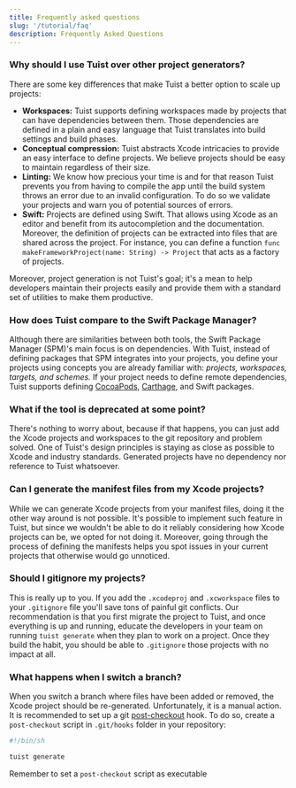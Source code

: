 ```yaml
---
title: Frequently asked questions
slug: '/tutorial/faq'
description: Frequently Asked Questions
---
```


### Why should I use Tuist over other project generators?

There are some key differences that make Tuist a better option to scale up projects:

- **Workspaces:** Tuist supports defining workspaces made by projects that can have dependencies between them. Those dependencies are defined in a plain and easy language that Tuist translates into build settings and build phases.
- **Conceptual compression:** Tuist abstracts Xcode intricacies to provide an easy interface to define projects. We believe projects should be easy to maintain regardless of their size.
- **Linting:** We know how precious your time is and for that reason Tuist prevents you from having to compile the app until the build system throws an error due to an invalid configuration. To do so we validate your projects and warn you of potential sources of errors.
- **Swift:** Projects are defined using Swift. That allows using Xcode as an editor and benefit from its autocompletion and the documentation. Moreover, the definition of projects can be extracted into files that are shared across the project. For instance, you can define a function `func makeFrameworkProject(name: String) -> Project` that acts as a factory of projects.

Moreover, project generation is not Tuist's goal; it's a mean to help developers maintain their projects easily and provide them with a standard set of utilities to make them productive.

### How does Tuist compare to the Swift Package Manager?

Although there are similarities between both tools, the Swift Package Manager (SPM)'s main focus is on dependencies. With Tuist, instead of defining packages that SPM integrates into your projects, you define your projects using concepts you are already familiar with: _projects, workspaces, targets, and schemes._ If your project needs to define remote dependencies, Tuist supports defining [CocoaPods](https://cocoapods.org), [Carthage](https://github.com/carthage/carthage), and Swift packages.

### What if the tool is deprecated at some point?

There's nothing to worry about, because if that happens, you can just add the Xcode projects and workspaces to the git repository and problem solved. One of Tuist's design principles is staying as close as possible to Xcode and industry standards. Generated projects have no dependency nor reference to Tuist whatsoever.

### Can I generate the manifest files from my Xcode projects?

While we can generate Xcode projects from your manifest files, doing it the other way around is not possible. It's possible to implement such feature in Tuist, but since we wouldn't be able to do it reliably considering how Xcode projects can be, we opted for not doing it. Moreover, going through the process of defining the manifests helps you spot issues in your current projects that otherwise would go unnoticed.

### Should I gitignore my projects?

This is really up to you. If you add the `.xcodeproj` and `.xcworkspace` files to your `.gitignore` file you'll save tons of painful git conflicts. Our recommendation is that you first migrate the project to Tuist, and once everything is up and running, educate the developers in your team on running `tuist generate` when they plan to work on a project. Once they build the habit, you should be able to `.gitignore` those projects with no impact at all.

### What happens when I switch a branch?

When you switch a branch where files have been added or removed, the Xcode project should be re-generated. Unfortunately, it is a manual action. It is recommended to set up a git [post-checkout](https://www.git-scm.com/docs/githooks#_post_checkout) hook. To do so, create a `post-checkout` script in `.git/hooks` folder in your repository:

```bash
#!/bin/sh

tuist generate
```

Remember to set a `post-checkout` script as executable
